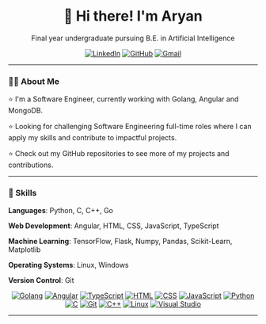 <h1 align="center">👋 Hi there! I'm Aryan</h1>

<p align="center">Final year undergraduate pursuing B.E. in Artificial Intelligence</p>

<p align="center">
    <a href="https://www.linkedin.com/in/aryan-6ba1a419a/"><img src="https://img.shields.io/badge/-Aryan%20-blue?style=flat-square&logo=Linkedin&logoColor=white&link=https://www.linkedin.com/in/aryan-6ba1a419a/" alt="LinkedIn"></a>
    <a href="https://github.com/11-aryan"><img src="https://img.shields.io/badge/-@Aryan-%23181717?style=flat-square&logo=github" alt="GitHub"></a>
    <a href="mailto:1111aryantiwari@gmail.com"><img src="https://img.shields.io/badge/Gmail-1111aryantiwari%40gmail.com-Red" alt="Gmail"></a>
</p>

---

### 👨‍💻 About Me

⭐️ I'm a Software Engineer, currently working with Golang, Angular and MongoDB. 


⭐️ Looking for challenging Software Engineering full-time roles where I can apply my skills and contribute to impactful projects. 


⭐️ Check out my GitHub repositories to see more of my projects and contributions. 

---

### 🔧 Skills
**Languages**: Python, C, C++, Go

**Web Development**: Angular, HTML, CSS, JavaScript, TypeScript

**Machine Learning**: TensorFlow, Flask, Numpy, Pandas, Scikit-Learn, Matplotlib

**Operating Systems**: Linux, Windows

**Version Control**: Git

<p align="center">
    <a href="https://golang.org/"><img src="https://skillicons.dev/icons?i=golang&theme=light" alt="Golang"></a>
    <a href="https://angular.io/"><img src="https://skillicons.dev/icons?i=angular&theme=light" alt="Angular"></a>
    <a href="https://www.typescriptlang.org/"><img src="https://skillicons.dev/icons?i=typescript&theme=light" alt="TypeScript"></a>
    <a href="https://www.w3.org/html/"><img src="https://skillicons.dev/icons?i=html" alt="HTML"></a>
    <a href="https://www.w3schools.com/css/"><img src="https://skillicons.dev/icons?i=css" alt="CSS"></a>
    <a href="https://www.javascript.com/"><img src="https://skillicons.dev/icons?i=javascript&theme=light" alt="JavaScript"></a>
    <a href="https://www.python.org/"><img src="https://skillicons.dev/icons?i=python&theme=light" alt="Python"></a>
    <a href="https://www.cprogramming.com/"><img src="https://skillicons.dev/icons?i=c" alt="C"></a>
    <a href="https://git-scm.com/"><img src="https://skillicons.dev/icons?i=git" alt="Git"></a>
    <a href="https://www.w3schools.com/cpp/"><img src="https://skillicons.dev/icons?i=cpp" alt="C++"></a>
    <a href="https://www.linux.org/"><img src="https://skillicons.dev/icons?i=linux&theme=light" alt="Linux"></a>
    <a href="https://code.visualstudio.com/"><img src="https://skillicons.dev/icons?i=visualstudio&theme=light" alt="Visual Studio"></a>
</p>

---


